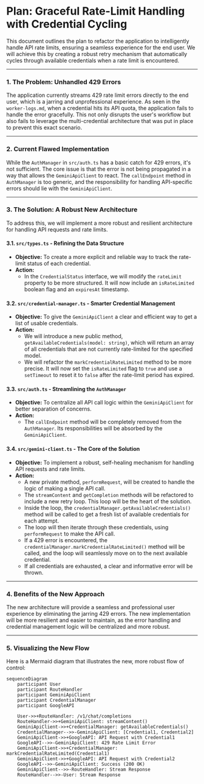 # Plan: Graceful Rate-Limit Handling with Credential Cycling

This document outlines the plan to refactor the application to intelligently handle API rate limits, ensuring a seamless experience for the end user. We will achieve this by creating a robust retry mechanism that automatically cycles through available credentials when a rate limit is encountered.

---

### **1. The Problem: Unhandled 429 Errors**

The application currently streams 429 rate limit errors directly to the end user, which is a jarring and unprofessional experience. As seen in the `worker-logs.md`, when a credential hits its API quota, the application fails to handle the error gracefully. This not only disrupts the user's workflow but also fails to leverage the multi-credential architecture that was put in place to prevent this exact scenario.

---

### **2. Current Flawed Implementation**

While the `AuthManager` in `src/auth.ts` has a basic catch for 429 errors, it's not sufficient. The core issue is that the error is not being propagated in a way that allows the `GeminiApiClient` to react. The `callEndpoint` method in `AuthManager` is too generic, and the responsibility for handling API-specific errors should lie with the `GeminiApiClient`.

---

### **3. The Solution: A Robust New Architecture**

To address this, we will implement a more robust and resilient architecture for handling API requests and rate limits.

#### **3.1. `src/types.ts` - Refining the Data Structure**

-   **Objective:** To create a more explicit and reliable way to track the rate-limit status of each credential.
-   **Action:**
    -   In the `CredentialStatus` interface, we will modify the `rateLimit` property to be more structured. It will now include an `isRateLimited` boolean flag and an `expiresAt` timestamp.

#### **3.2. `src/credential-manager.ts` - Smarter Credential Management**

-   **Objective:** To give the `GeminiApiClient` a clear and efficient way to get a list of usable credentials.
-   **Action:**
    -   We will introduce a new public method, `getAvailableCredentials(model: string)`, which will return an array of all credentials that are not currently rate-limited for the specified model.
    -   We will refactor the `markCredentialRateLimited` method to be more precise. It will now set the `isRateLimited` flag to `true` and use a `setTimeout` to reset it to `false` after the rate-limit period has expired.

#### **3.3. `src/auth.ts` - Streamlining the `AuthManager`**

-   **Objective:** To centralize all API call logic within the `GeminiApiClient` for better separation of concerns.
-   **Action:**
    -   The `callEndpoint` method will be completely removed from the `AuthManager`. Its responsibilities will be absorbed by the `GeminiApiClient`.

#### **3.4. `src/gemini-client.ts` - The Core of the Solution**

-   **Objective:** To implement a robust, self-healing mechanism for handling API requests and rate limits.
-   **Action:**
    -   A new private method, `performRequest`, will be created to handle the logic of making a single API call.
    -   The `streamContent` and `getCompletion` methods will be refactored to include a new retry loop. This loop will be the heart of the solution.
    -   Inside the loop, the `credentialManager.getAvailableCredentials()` method will be called to get a fresh list of available credentials for each attempt.
    -   The loop will then iterate through these credentials, using `performRequest` to make the API call.
    -   If a 429 error is encountered, the `credentialManager.markCredentialRateLimited()` method will be called, and the loop will seamlessly move on to the next available credential.
    -   If all credentials are exhausted, a clear and informative error will be thrown.

---

### **4. Benefits of the New Approach**

The new architecture will provide a seamless and professional user experience by eliminating the jarring 429 errors. The new implementation will be more resilient and easier to maintain, as the error handling and credential management logic will be centralized and more robust.

---

### **5. Visualizing the New Flow**

Here is a Mermaid diagram that illustrates the new, more robust flow of control:

```mermaid
sequenceDiagram
    participant User
    participant RouteHandler
    participant GeminiApiClient
    participant CredentialManager
    participant GoogleAPI

    User->>+RouteHandler: /v1/chat/completions
    RouteHandler->>+GeminiApiClient: streamContent()
    GeminiApiClient->>+CredentialManager: getAvailableCredentials()
    CredentialManager-->>-GeminiApiClient: [Credential1, Credential2]
    GeminiApiClient->>+GoogleAPI: API Request with Credential1
    GoogleAPI-->>-GeminiApiClient: 429 Rate Limit Error
    GeminiApiClient->>+CredentialManager: markCredentialRateLimited(Credential1)
    GeminiApiClient->>+GoogleAPI: API Request with Credential2
    GoogleAPI-->>-GeminiApiClient: Success (200 OK)
    GeminiApiClient-->>-RouteHandler: Stream Response
    RouteHandler-->>-User: Stream Response
